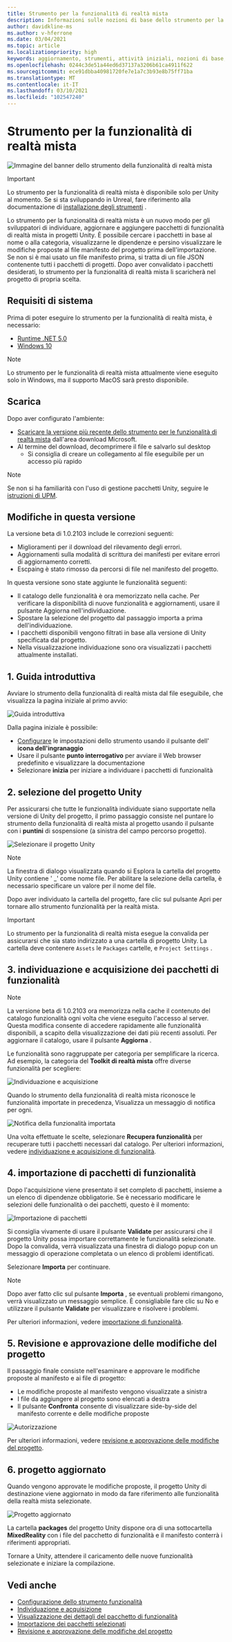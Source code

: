 ```yaml
---
title: Strumento per la funzionalità di realtà mista
description: Informazioni sulle nozioni di base dello strumento per la funzionalità MR per lo sviluppo di HoloLens e VR.
author: davidkline-ms
ms.author: v-hferrone
ms.date: 03/04/2021
ms.topic: article
ms.localizationpriority: high
keywords: aggiornamento, strumenti, attività iniziali, nozioni di base, unity, visual studio, toolkit, visore VR realtà mista, visore VR di windows mixed reality, visore per realtà virtuale, installazione, Windows, HoloLens, emulatore, unreal, openxr
ms.openlocfilehash: 0244c3de51a44ed6d37137a3206b61ca4911f622
ms.sourcegitcommit: ece91dbba40981720fe7e1a7c3b93e8b75ff71ba
ms.translationtype: MT
ms.contentlocale: it-IT
ms.lasthandoff: 03/10/2021
ms.locfileid: "102547240"
---
```

# <a name="welcome-to-the-mixed-reality-feature-tool"></a>Strumento per la funzionalità di realtà mista

![Immagine del banner dello strumento della funzionalità di realtà mista](images/feature-tool-banner.png)

> [!IMPORTANT]
> Lo strumento per la funzionalità di realtà mista è disponibile solo per Unity al momento. Se si sta sviluppando in Unreal, fare riferimento alla documentazione di [installazione degli strumenti](../install-the-tools.md) .

Lo strumento per la funzionalità di realtà mista è un nuovo modo per gli sviluppatori di individuare, aggiornare e aggiungere pacchetti di funzionalità di realtà mista in progetti Unity. È possibile cercare i pacchetti in base al nome o alla categoria, visualizzarne le dipendenze e persino visualizzare le modifiche proposte al file manifesto del progetto prima dell'importazione. Se non si è mai usato un file manifesto prima, si tratta di un file JSON contenente tutti i pacchetti di progetti. Dopo aver convalidato i pacchetti desiderati, lo strumento per la funzionalità di realtà mista li scaricherà nel progetto di propria scelta.

## <a name="system-requirements"></a>Requisiti di sistema

Prima di poter eseguire lo strumento per la funzionalità di realtà mista, è necessario:

* [Runtime .NET 5,0](https://dotnet.microsoft.com/download/dotnet/5.0)
* [Windows 10](https://www.microsoft.com/software-download/windows10ISO)

> [!NOTE]
> Lo strumento per le funzionalità di realtà mista attualmente viene eseguito solo in Windows, ma il supporto MacOS sarà presto disponibile.

## <a name="download"></a>Scarica

Dopo aver configurato l'ambiente:

* [Scaricare la versione più recente dello strumento per le funzionalità di realtà mista](https://aka.ms/MRFeatureTool) dall'area download Microsoft.
* Al termine del download, decomprimere il file e salvarlo sul desktop
    * Si consiglia di creare un collegamento al file eseguibile per un accesso più rapido

> [!NOTE]
> Se non si ha familiarità con l'uso di gestione pacchetti Unity, seguire le [istruzioni di UPM](https://docs.microsoft.com/windows/mixed-reality/mrtk-unity/configuration/usingupm#managing-mixed-reality-features-with-the-unity-package-manager).

## <a name="changes-in-this-release"></a>Modifiche in questa versione

La versione beta di 1.0.2103 include le correzioni seguenti:

* Miglioramenti per il download del rilevamento degli errori.
* Aggiornamenti sulla modalità di scrittura dei manifesti per evitare errori di aggiornamento corretti.
* Escpaing è stato rimosso da percorsi di file nel manifesto del progetto.

In questa versione sono state aggiunte le funzionalità seguenti:

* Il catalogo delle funzionalità è ora memorizzato nella cache. Per verificare la disponibilità di nuove funzionalità e aggiornamenti, usare il pulsante Aggiorna nell'individuazione.
* Spostare la selezione del progetto dal passaggio importa a prima dell'individuazione.
* I pacchetti disponibili vengono filtrati in base alla versione di Unity specificata dal progetto.
* Nella visualizzazione individuazione sono ora visualizzati i pacchetti attualmente installati.

## <a name="1-getting-started"></a>1. Guida introduttiva

Avviare lo strumento della funzionalità di realtà mista dal file eseguibile, che visualizza la pagina iniziale al primo avvio:

![Guida introduttiva](images/FeatureToolStart.png)

Dalla pagina iniziale è possibile:

* [Configurare](configuring-feature-tool.md) le impostazioni dello strumento usando il pulsante dell' **icona dell'ingranaggio**
* Usare il pulsante **punto interrogativo** per avviare il Web browser predefinito e visualizzare la documentazione
* Selezionare **inizia** per iniziare a individuare i pacchetti di funzionalità

## <a name="2-selecting-your-unity-project"></a>2. selezione del progetto Unity

Per assicurarsi che tutte le funzionalità individuate siano supportate nella versione di Unity del progetto, il primo passaggio consiste nel puntare lo strumento della funzionalità di realtà mista al progetto usando il pulsante con i **puntini** di sospensione (a sinistra del campo percorso progetto).

![Selezionare il progetto Unity](images/FeatureToolSelectUnityProject.png)

> [!NOTE]
> La finestra di dialogo visualizzata quando si Esplora la cartella del progetto Unity contiene ' _' come nome file. Per abilitare la selezione della cartella, è necessario specificare un valore per il nome del file.

Dopo aver individuato la cartella del progetto, fare clic sul pulsante Apri per tornare allo strumento funzionalità per la realtà mista.

> [!IMPORTANT]
> Lo strumento per la funzionalità di realtà mista esegue la convalida per assicurarsi che sia stato indirizzato a una cartella di progetto Unity. La cartella deve contenere `Assets` le `Packages` cartelle, e `Project Settings` .

## <a name="3-discovering-and-acquiring-feature-packages"></a>3. individuazione e acquisizione dei pacchetti di funzionalità

> [!NOTE]
> La versione beta di 1.0.2103 ora memorizza nella cache il contenuto del catalogo funzionalità ogni volta che viene eseguito l'accesso al server. Questa modifica consente di accedere rapidamente alle funzionalità disponibili, a scapito della visualizzazione dei dati più recenti assoluti. Per aggiornare il catalogo, usare il pulsante **Aggiorna** .

Le funzionalità sono raggruppate per categoria per semplificare la ricerca. Ad esempio, la categoria del **Toolkit di realtà mista** offre diverse funzionalità per scegliere:

![Individuazione e acquisizione](images/FeatureToolDiscovery.png)

Quando lo strumento della funzionalità di realtà mista riconosce le funzionalità importate in precedenza, Visualizza un messaggio di notifica per ogni.

![Notifica della funzionalità importata](images/feature-tool-imported-note.png)


Una volta effettuate le scelte, selezionare **Recupera funzionalità** per recuperare tutti i pacchetti necessari dal catalogo. Per ulteriori informazioni, vedere [individuazione e acquisizione di funzionalità](discovering-features.md).

## <a name="4-importing-feature-packages"></a>4. importazione di pacchetti di funzionalità

Dopo l'acquisizione viene presentato il set completo di pacchetti, insieme a un elenco di dipendenze obbligatorie. Se è necessario modificare le selezioni delle funzionalità o dei pacchetti, questo è il momento:

![Importazione di pacchetti](images/FeatureToolImport.png)

Si consiglia vivamente di usare il pulsante **Validate** per assicurarsi che il progetto Unity possa importare correttamente le funzionalità selezionate. Dopo la convalida, verrà visualizzata una finestra di dialogo popup con un messaggio di operazione completata o un elenco di problemi identificati.

Selezionare **Importa** per continuare.

> [!NOTE]
> Dopo aver fatto clic sul pulsante **Importa** , se eventuali problemi rimangono, verrà visualizzato un messaggio semplice. È consigliabile fare clic su No e utilizzare il pulsante **Validate** per visualizzare e risolvere i problemi.

Per ulteriori informazioni, vedere [importazione di funzionalità](importing-features.md).

## <a name="5-reviewing-and-approving-project-changes"></a>5. Revisione e approvazione delle modifiche del progetto

Il passaggio finale consiste nell'esaminare e approvare le modifiche proposte al manifesto e ai file di progetto:

* Le modifiche proposte al manifesto vengono visualizzate a sinistra
* I file da aggiungere al progetto sono elencati a destra
* Il pulsante **Confronta** consente di visualizzare side-by-side del manifesto corrente e delle modifiche proposte

![Autorizzazione](images/FeatureToolApprovalRequest.png)

Per ulteriori informazioni, vedere [revisione e approvazione delle modifiche del progetto](reviewing-changes.md).

## <a name="6-project-updated"></a>6. progetto aggiornato

Quando vengono approvate le modifiche proposte, il progetto Unity di destinazione viene aggiornato in modo da fare riferimento alle funzionalità della realtà mista selezionate.

![Progetto aggiornato](images/FeatureToolProjectUpdated.png)

La cartella **packages** del progetto Unity dispone ora di una sottocartella **MixedReality** con i file del pacchetto di funzionalità e il manifesto conterrà i riferimenti appropriati.

Tornare a Unity, attendere il caricamento delle nuove funzionalità selezionate e iniziare la compilazione.

## <a name="see-also"></a>Vedi anche

- [Configurazione dello strumento funzionalità](configuring-feature-tool.md)
- [Individuazione e acquisizione](discovering-features.md)
- [Visualizzazione dei dettagli del pacchetto di funzionalità](viewing-package-details.md)
- [Importazione dei pacchetti selezionati](importing-features.md)
- [Revisione e approvazione delle modifiche del progetto](reviewing-changes.md)
